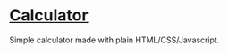 # [Calculator](https://es-k.github.io/calculator/)

Simple calculator made with plain HTML/CSS/Javascript.